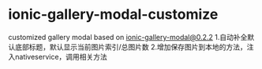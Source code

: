 # ionic-gallery-modal-customize
customized gallery modal based on ionic-gallery-modal@0.2.2
1.自动补全默认底部标题，默认显示当前图片索引/总图片数
2.增加保存图片到本地的方法，注入nativeservice，调用相关方法
